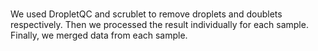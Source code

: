 # 

We used DropletQC and scrublet to remove droplets and doublets respectively. Then we processed the result individually for each sample. Finally, we merged data from each sample.
